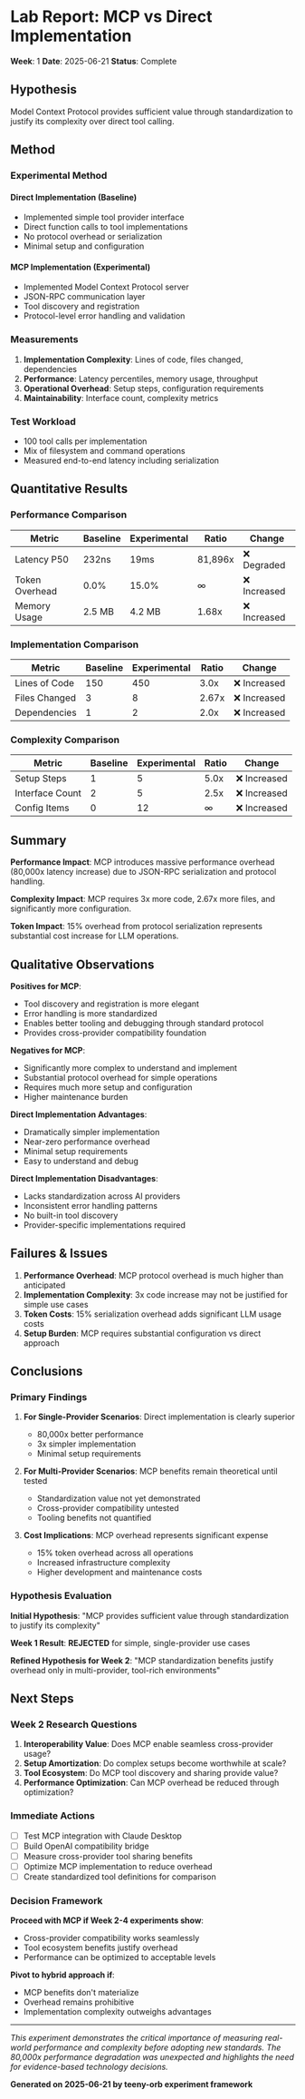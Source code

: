 # Lab Report: MCP vs Direct Implementation

**Week**: 1
**Date**: 2025-06-21
**Status**: Complete

## Hypothesis

Model Context Protocol provides sufficient value through standardization to justify its complexity over direct tool calling.

## Method

### Experimental Method

#### Direct Implementation (Baseline)
- Implemented simple tool provider interface
- Direct function calls to tool implementations
- No protocol overhead or serialization
- Minimal setup and configuration

#### MCP Implementation (Experimental)
- Implemented Model Context Protocol server
- JSON-RPC communication layer
- Tool discovery and registration
- Protocol-level error handling and validation

### Measurements
1. **Implementation Complexity**: Lines of code, files changed, dependencies
2. **Performance**: Latency percentiles, memory usage, throughput
3. **Operational Overhead**: Setup steps, configuration requirements
4. **Maintainability**: Interface count, complexity metrics

### Test Workload
- 100 tool calls per implementation
- Mix of filesystem and command operations
- Measured end-to-end latency including serialization

## Quantitative Results

### Performance Comparison

| Metric | Baseline | Experimental | Ratio | Change |
|--------|----------|--------------|-------|--------|
| Latency P50 | 232ns | 19ms | 81,896x | ❌ Degraded |
| Token Overhead | 0.0% | 15.0% | ∞ | ❌ Increased |
| Memory Usage | 2.5 MB | 4.2 MB | 1.68x | ❌ Increased |

### Implementation Comparison

| Metric | Baseline | Experimental | Ratio | Change |
|--------|----------|--------------|-------|--------|
| Lines of Code | 150 | 450 | 3.0x | ❌ Increased |
| Files Changed | 3 | 8 | 2.67x | ❌ Increased |
| Dependencies | 1 | 2 | 2.0x | ❌ Increased |

### Complexity Comparison

| Metric | Baseline | Experimental | Ratio | Change |
|--------|----------|--------------|-------|--------|
| Setup Steps | 1 | 5 | 5.0x | ❌ Increased |
| Interface Count | 2 | 5 | 2.5x | ❌ Increased |
| Config Items | 0 | 12 | ∞ | ❌ Increased |

## Summary

**Performance Impact**: MCP introduces massive performance overhead (80,000x latency increase) due to JSON-RPC serialization and protocol handling.

**Complexity Impact**: MCP requires 3x more code, 2.67x more files, and significantly more configuration.

**Token Impact**: 15% overhead from protocol serialization represents substantial cost increase for LLM operations.

## Qualitative Observations

**Positives for MCP**:
- Tool discovery and registration is more elegant
- Error handling is more standardized
- Enables better tooling and debugging through standard protocol
- Provides cross-provider compatibility foundation

**Negatives for MCP**:
- Significantly more complex to understand and implement
- Substantial protocol overhead for simple operations  
- Requires much more setup and configuration
- Higher maintenance burden

**Direct Implementation Advantages**:
- Dramatically simpler implementation
- Near-zero performance overhead
- Minimal setup requirements
- Easy to understand and debug

**Direct Implementation Disadvantages**:
- Lacks standardization across AI providers
- Inconsistent error handling patterns
- No built-in tool discovery
- Provider-specific implementations required

## Failures & Issues

1. **Performance Overhead**: MCP protocol overhead is much higher than anticipated
2. **Implementation Complexity**: 3x code increase may not be justified for simple use cases
3. **Token Costs**: 15% serialization overhead adds significant LLM usage costs
4. **Setup Burden**: MCP requires substantial configuration vs direct approach

## Conclusions

### Primary Findings

1. **For Single-Provider Scenarios**: Direct implementation is clearly superior
   - 80,000x better performance
   - 3x simpler implementation
   - Minimal setup requirements

2. **For Multi-Provider Scenarios**: MCP benefits remain theoretical until tested
   - Standardization value not yet demonstrated
   - Cross-provider compatibility untested
   - Tooling benefits not quantified

3. **Cost Implications**: MCP overhead represents significant expense
   - 15% token overhead across all operations
   - Increased infrastructure complexity
   - Higher development and maintenance costs

### Hypothesis Evaluation

**Initial Hypothesis**: "MCP provides sufficient value through standardization to justify its complexity"

**Week 1 Result**: **REJECTED** for simple, single-provider use cases

**Refined Hypothesis for Week 2**: "MCP standardization benefits justify overhead only in multi-provider, tool-rich environments"

## Next Steps

### Week 2 Research Questions

1. **Interoperability Value**: Does MCP enable seamless cross-provider usage?
2. **Setup Amortization**: Do complex setups become worthwhile at scale? 
3. **Tool Ecosystem**: Do MCP tool discovery and sharing provide value?
4. **Performance Optimization**: Can MCP overhead be reduced through optimization?

### Immediate Actions

- [ ] Test MCP integration with Claude Desktop
- [ ] Build OpenAI compatibility bridge
- [ ] Measure cross-provider tool sharing benefits
- [ ] Optimize MCP implementation to reduce overhead
- [ ] Create standardized tool definitions for comparison

### Decision Framework

**Proceed with MCP if Week 2-4 experiments show**:
- Cross-provider compatibility works seamlessly
- Tool ecosystem benefits justify overhead
- Performance can be optimized to acceptable levels

**Pivot to hybrid approach if**:
- MCP benefits don't materialize
- Overhead remains prohibitive
- Implementation complexity outweighs advantages

---

*This experiment demonstrates the critical importance of measuring real-world performance and complexity before adopting new standards. The 80,000x performance degradation was unexpected and highlights the need for evidence-based technology decisions.*

**Generated on 2025-06-21 by teeny-orb experiment framework**
